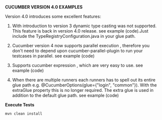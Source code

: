 **CUCUMBER VERSION 4.0 EXAMPLES**

Version 4.0 introduces some excellent features:

1. With introduction to version 3 dynamic type casting was not supported.
   This feature is back in version 4.0 release.
   see example (code).Just include the TypeRegistryConfiguration.java in your glue path.
   
2. Cucumber version 4 now supports parallel execution , therefore you don't need to depend upon cucumber-parallel-plugin
    to run your testcases in parallel. see example (code)
    
3. Supports cucumber expression , which are very easy to use. see example (code)

4. When there are multiple runners each runners has to spell out its entire glue path e.g. @CucumberOptions(glue={"login", "common"}). With   the extraGlue property this is no longer required. The extra glue is used in addition to the default glue path. see example (code) 


**Execute Tests**

```
mvn clean install

```
